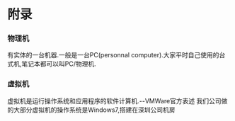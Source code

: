 # 附录

### 物理机
有实体的一台机器.一般是一台PC(personnal computer).大家平时自己使用的台式机,笔记本都可以叫PC/物理机.


### 虚拟机
虚拟机是运行操作系统和应用程序的软件计算机.--VMWare官方表述
我们公司做的大部分虚拟机的操作系统是Windows7,搭建在深圳公司机房

